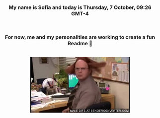 


<div align="center">
<h3 >My name is Sofia and today is Thursday, 7 October, 09:26 GMT-4</h3><br>
<h3 >For now, me and my personalities are working to create a fun Readme 👋
</h3><br>
<img src='img/dwight.gif' alt='working...'/>
</div>
